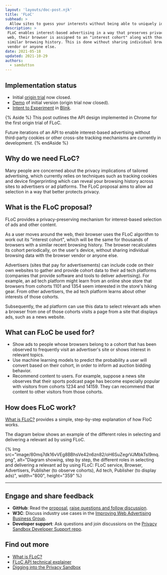 ```yaml
---
layout: 'layouts/doc-post.njk'
title: 'FLoC'
subhead: >
  Allow sites to guess your interests without being able to uniquely identify you.
description: >
 FLoC enables interest-based advertising in a way that preserves privacy. As a user moves around the 
 web, their browser is assigned to an "interest cohort" along with thousands of others with a 
 similar browsing history. This is done without sharing individual browsing history with the browser 
 vendor or anyone else.
date: 2021-05-18
updated: 2021-10-29
authors:
  - samdutton
---
```



## Implementation status

* Initial [origin trial](https://web.dev/origin-trials) now closed. 
* [Demo](https://floc.glitch.me/) of initial version (origin trial now closed).
* [Intent to Experiment](https://groups.google.com/a/chromium.org/g/blink-dev/c/MmijXrmwrJs) in 
[Blink](https://www.chromium.org/blink).

{% Aside %}
This post outlines the API design implemented in Chrome for the first origin trial of FLoC. 

Future iterations of an API to enable interest-based advertising without third-party cookies 
or other cross-site tracking mechanisms are currently in development.
{% endAside %}

## Why do we need FLoC?

Many people are concerned about the privacy implications of tailored advertising, which currently 
relies on techniques such as tracking cookies and device fingerprinting which can reveal your 
browsing history across sites to advertisers or ad platforms. The FLoC proposal aims to allow ad 
selection in a way that better protects privacy.


## What is the FLoC proposal?

FLoC provides a privacy-preserving mechanism for interest-based selection of ads and other content.

As a user moves around the web, their browser uses the FLoC algorithm to work out its 
"interest cohort", which will be the same for thousands of browsers with a similar recent browsing 
history. The browser recalculates its cohort periodically, on the user's device, without sharing 
individual browsing data with the browser vendor or anyone else.

Advertisers (sites that pay for advertisements) can include code on their own websites to gather and 
provide cohort data to their ad tech platforms (companies that provide software and tools to deliver 
advertising). For example, an ad tech platform might learn from an online shoe store that browsers 
from cohorts 1101 and 1354 seem interested in the store's hiking gear. From other advertisers, the 
ad tech platform learns about other interests of those cohorts.

Subsequently, the ad platform can use this data to select relevant ads when a browser from one of 
those cohorts visits a page from a site that displays ads, such as a news website.


## What can FLoC be used for?

* Show ads to people whose browsers belong to a cohort that has been observed to frequently visit an 
advertiser's site or shows interest in relevant topics.
* Use machine learning models to predict the probability a user will convert based on their cohort, 
in order to inform ad auction bidding behavior.
* Recommend content to users. For example, suppose a news site observes that their sports podcast 
page has become especially popular with visitors from cohorts 1234 and 14159. They can recommend 
that content to other visitors from those cohorts.

## How does FLoC work?

[What is FLoC?](https://web.dev/floc/#how-does-floc-work) provides a simple, step-by-step 
explanation of how FloC works. 

The diagram below shows an example of the different roles in selecting and delivering a relevant ad 
by using FLoC.

{% Img src="image/80mq7dk16vVEg8BBhsVe42n6zn82/oH6SuZegrVJMbkTsl9mq.png", 
alt="Diagram showing, step by step, the different roles in selecting and delivering a relevant ad by 
	using FLoC: FLoC service, Browser, Advertisers, Publisher (to observe cohorts), Ad tech,
  Publisher (to display ads)", width="800", height="359" %}


---


## Engage and share feedback

* **GitHub**: Read the [proposal](https://github.com/WICG/floc), [raise questions and 
follow discussion](https://github.com/WICG/floc/issues).
* **W3C**: Discuss industry use cases in the [Improving Web Advertising Business&nbsp;Group](https://www.w3.org/community/web-adv/participants).
* **Developer support**: Ask questions and join discussions on the 
[Privacy Sandbox Developer Support repo](https://github.com/GoogleChromeLabs/privacy-sandbox-dev-support).


## Find out more

* [What is FLoC?](https://www.web.dev)
* [FLoC API technical explainer](https://github.com/WICG/floc)
* [Digging into the Privacy Sandbox](https://web.dev/digging-into-the-privacy-sandbox)
